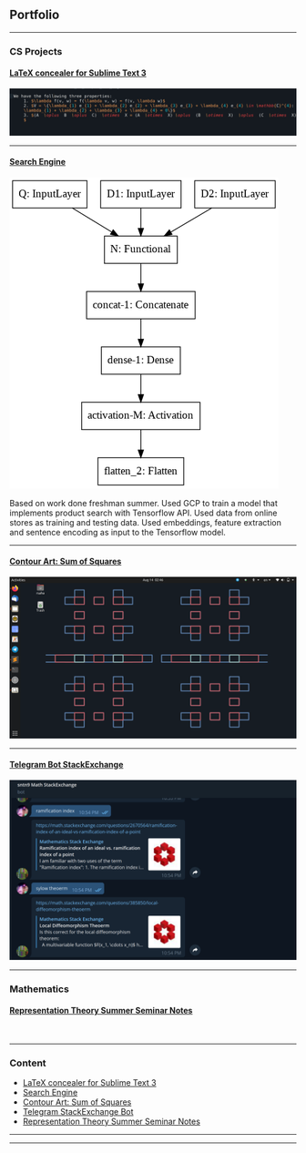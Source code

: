 ## Portfolio

---

### CS Projects  

#### [LaTeX concealer for Sublime Text 3](/LaTeX_conceal)

<img src="images/conceal_tex.gif?raw=true"/>
</br>

---

#### [Search Engine](/search)

<img src="images/search_model.png?raw=true"/>
</br>

Based on work done freshman summer. Used GCP to train a model that implements product search with Tensorflow API. Used data from online stores as training and testing data. Used embeddings, feature extraction and sentence encoding as input to the Tensorflow model.

---

#### [Contour Art: Sum of Squares](/SOS_wallpaper)

<img src="images/wallpaper_art_1.png?raw=true"/>
</br>

---

#### [Telegram Bot StackExchange](/telegram_bot)
<img src="images/telegram_bot.png?raw=true"/>
</br>

---

### Mathematics 
#### [Representation Theory Summer Seminar Notes](/pdf/rep_theory.pdf)
</br>

---

### Content

- [LaTeX concealer for Sublime Text 3](/LaTeX_conceal)
- [Search Engine](/search)
- [Contour Art: Sum of Squares](/SOS_wallpaper)
- [Telegram StackExchange Bot](/telegram_bot)
- [Representation Theory Summer Seminar Notes](/pdf/rep_theory.pdf)



---


---

